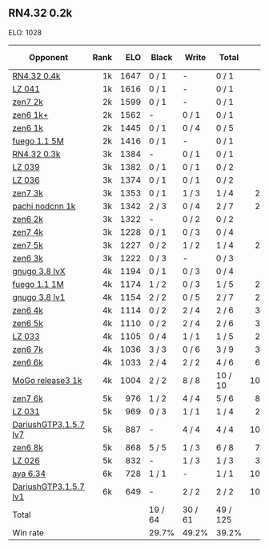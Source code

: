 ## RN4.32 0.2k ##

ELO: 1028

Opponent | Rank | ELO | Black | Write | Total | Win rate
---------|-----:|----:|-------|-------|-------|-------:
[RN4.32 0.4k](RN4.32%200.4k.md) | 1k | 1647 | 0 / 1 | - | 0 / 1 | 0.0%
[LZ 041](LZ%20041.md) | 1k | 1616 | 0 / 1 | - | 0 / 1 | 0.0%
[zen7 2k](zen7%202k.md) | 2k | 1599 | 0 / 1 | - | 0 / 1 | 0.0%
[zen6 1k+](zen6%201k+.md) | 2k | 1562 | - | 0 / 1 | 0 / 1 | 0.0%
[zen6 1k](zen6%201k.md) | 2k | 1445 | 0 / 1 | 0 / 4 | 0 / 5 | 0.0%
[fuego 1.1 5M](fuego%201.1%205M.md) | 2k | 1416 | 0 / 1 | - | 0 / 1 | 0.0%
[RN4.32 0.3k](RN4.32%200.3k.md) | 3k | 1384 | - | 0 / 1 | 0 / 1 | 0.0%
[LZ 039](LZ%20039.md) | 3k | 1382 | 0 / 1 | 0 / 1 | 0 / 2 | 0.0%
[LZ 036](LZ%20036.md) | 3k | 1374 | 0 / 1 | 0 / 1 | 0 / 2 | 0.0%
[zen7 3k](zen7%203k.md) | 3k | 1353 | 0 / 1 | 1 / 3 | 1 / 4 | 25.0%
[pachi nodcnn 1k](pachi%20nodcnn%201k.md) | 3k | 1342 | 2 / 3 | 0 / 4 | 2 / 7 | 28.6%
[zen6 2k](zen6%202k.md) | 3k | 1322 | - | 0 / 2 | 0 / 2 | 0.0%
[zen7 4k](zen7%204k.md) | 3k | 1228 | 0 / 1 | 0 / 3 | 0 / 4 | 0.0%
[zen7 5k](zen7%205k.md) | 3k | 1227 | 0 / 2 | 1 / 2 | 1 / 4 | 25.0%
[zen6 3k](zen6%203k.md) | 3k | 1222 | 0 / 3 | - | 0 / 3 | 0.0%
[gnugo 3.8 lvX](gnugo%203.8%20lvX.md) | 4k | 1194 | 0 / 1 | 0 / 3 | 0 / 4 | 0.0%
[fuego 1.1 1M](fuego%201.1%201M.md) | 4k | 1174 | 1 / 2 | 0 / 3 | 1 / 5 | 20.0%
[gnugo 3.8 lv1](gnugo%203.8%20lv1.md) | 4k | 1154 | 2 / 2 | 0 / 5 | 2 / 7 | 28.6%
[zen6 4k](zen6%204k.md) | 4k | 1114 | 0 / 2 | 2 / 4 | 2 / 6 | 33.3%
[zen6 5k](zen6%205k.md) | 4k | 1110 | 0 / 2 | 2 / 4 | 2 / 6 | 33.3%
[LZ 033](LZ%20033.md) | 4k | 1105 | 0 / 4 | 1 / 1 | 1 / 5 | 20.0%
[zen6 7k](zen6%207k.md) | 4k | 1036 | 3 / 3 | 0 / 6 | 3 / 9 | 33.3%
[zen6 6k](zen6%206k.md) | 4k | 1033 | 2 / 4 | 2 / 2 | 4 / 6 | 66.7%
[MoGo release3 1k](MoGo%20release3%201k.md) | 4k | 1004 | 2 / 2 | 8 / 8 | 10 / 10 | 100.0%
[zen7 6k](zen7%206k.md) | 5k | 976 | 1 / 2 | 4 / 4 | 5 / 6 | 83.3%
[LZ 031](LZ%20031.md) | 5k | 969 | 0 / 3 | 1 / 1 | 1 / 4 | 25.0%
[DariushGTP3.1.5.7 lv7](DariushGTP3.1.5.7%20lv7.md) | 5k | 887 | - | 4 / 4 | 4 / 4 | 100.0%
[zen6 8k](zen6%208k.md) | 5k | 868 | 5 / 5 | 1 / 3 | 6 / 8 | 75.0%
[LZ 026](LZ%20026.md) | 5k | 832 | - | 1 / 3 | 1 / 3 | 33.3%
[aya 6.34](aya%206.34.md) | 6k | 728 | 1 / 1 | - | 1 / 1 | 100.0%
[DariushGTP3.1.5.7 lv1](DariushGTP3.1.5.7%20lv1.md) | 6k | 649 | - | 2 / 2 | 2 / 2 | 100.0%
Total | | | 19 / 64 | 30 / 61 | 49 / 125 | 
Win rate| | | 29.7% | 49.2% | 39.2% | 
